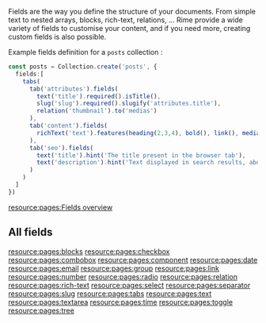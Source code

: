 Fields are the way you define the structure of your documents. From simple text to nested arrays, blocks, rich-text, relations, … Rime provide a wide variety of fields to customise your content, and if you need more, creating custom fields is also possible.

Example fields definition for a `posts` collection :

```ts
const posts = Collection.create('posts', {
  fields:[
    tabs(
      tab('attributes').fields(
    	text('title').required().isTitle(),
    	slug('slug').required().slugify('attributes.title'),
        relation('thumbnail').to('medias')
      ),
      tab('content').fields(
        richText('text').features(heading(2,3,4), bold(), link(), medias())
      ),
      tab('seo').fields(
        text('title').hint('The title present in the browser tab'),
        text('description').hint('Text displayed in search results, about 120 characters max.'),
      )
    )
  ]
})
```

[resource:pages:Fields overview](/docs/04-00-fields.md)

## All fields
[resource:pages:blocks](/docs/04-01-fields__blocks.md)
[resource:pages:checkbox](/docs/04-02-fields__checkbox.md)
[resource:pages:combobox](/docs/04-03-fields__combobox.md)
[resource:pages:component](/docs/04-04-fields__component.md)
[resource:pages:date](/docs/04-05-fields__date.md)
[resource:pages:email](/docs/04-06-fields__email.md)
[resource:pages:group](/docs/04-07-fields__group.md)
[resource:pages:link](/docs/04-08-fields__link.md)
[resource:pages:number](/docs/04-09-fields__number.md)
[resource:pages:radio](/docs/04-10-fields__radio.md)
[resource:pages:relation](/docs/04-11-fields__relation.md)
[resource:pages:rich-text](/docs/04-12-fields__rich-text.md)
[resource:pages:select](/docs/04-13-fields__select.md)
[resource:pages:separator](/docs/04-14-fields__separator.md)
[resource:pages:slug](/docs/04-15-fields__slug.md)
[resource:pages:tabs](/docs/04-16-fields__tabs.md)
[resource:pages:text](/docs/04-17-fields__text.md)
[resource:pages:textarea](/docs/04-18-fields__textarea.md)
[resource:pages:time](/docs/04-19-fields__time.md)
[resource:pages:toggle](/docs/04-20-fields__toggle.md)
[resource:pages:tree](/docs/04-21-fields__tree.md)
